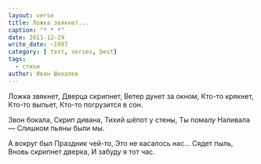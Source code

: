 ```yaml
---
layout: verse
title: Ложка звякнет...
caption: "* * *"
date: 2011-12-29
write_date: ~1997
category: [ text, verses, best]
tags:
  - стихи
author: Иван Шихалев
---
```

Ложка звякнет,
Дверца скрипнет,
Ветер дунет за окном,
Кто-то крякнет,
Кто-то выпьет,
Кто-то погрузится в сон.

Звон бокала,
Скрип дивана,
Тихий шёпот у стены,
Ты помалу
Наливала —
Слишком пьяны были мы.

А вокруг был
Праздник чей-то,
Это не касалось нас...
Сядет пыль,
Вновь скрипнет дверка,
И забуду я тот час.
